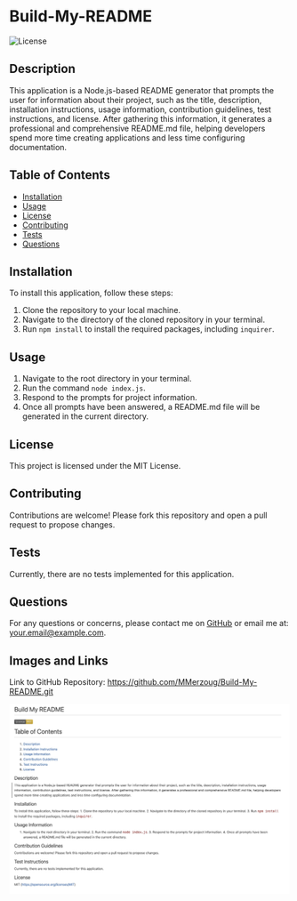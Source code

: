 # Build-My-README

![License](https://img.shields.io/badge/License-MIT-blue.svg)

## Description

This application is a Node.js-based README generator that prompts the user for information about their project, such as the title, description, installation instructions, usage information, contribution guidelines, test instructions, and license. After gathering this information, it generates a professional and comprehensive README.md file, helping developers spend more time creating applications and less time configuring documentation.

## Table of Contents

- [Installation](#installation)
- [Usage](#usage)
- [License](#license)
- [Contributing](#contributing)
- [Tests](#tests)
- [Questions](#questions)

## Installation

To install this application, follow these steps:

1. Clone the repository to your local machine.
2. Navigate to the directory of the cloned repository in your terminal.
3. Run `npm install` to install the required packages, including `inquirer`.

## Usage

1. Navigate to the root directory in your terminal.
2. Run the command `node index.js`.
3. Respond to the prompts for project information.
4. Once all prompts have been answered, a README.md file will be generated in the current directory.

## License

This project is licensed under the MIT License.

## Contributing

Contributions are welcome! Please fork this repository and open a pull request to propose changes.

## Tests

Currently, there are no tests implemented for this application. 

## Questions

For any questions or concerns, please contact me on [GitHub](https://github.com/YourGitHubUsername) or email me at: your.email@example.com.

## Images and Links

Link to GitHub Repository: https://github.com/MMerzoug/Build-My-README.git

![Screenshot of the application](./Assets/Images/Build-my-README.jpg "README Screenshot")
